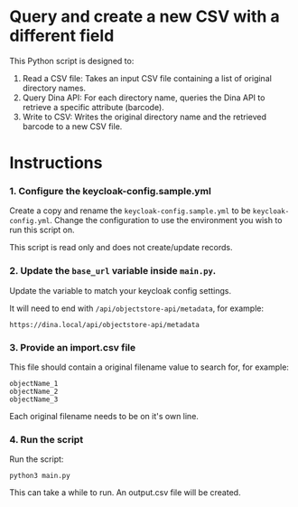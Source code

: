# Query and create a new CSV with a different field

This Python script is designed to:

1. Read a CSV file: Takes an input CSV file containing a list of original directory names.
2. Query Dina API: For each directory name, queries the Dina API to retrieve a specific attribute (barcode).
3. Write to CSV: Writes the original directory name and the retrieved barcode to a new CSV file.

# Instructions

### 1. Configure the keycloak-config.sample.yml

Create a copy and rename the `keycloak-config.sample.yml` to be `keycloak-config.yml`. Change the configuration to use the environment you wish to run this script on.

This script is read only and does not create/update records.

### 2. Update the `base_url` variable inside `main.py`.

Update the variable to match your keycloak config settings.

It will need to end with `/api/objectstore-api/metadata`, for example:

```
https://dina.local/api/objectstore-api/metadata
```

### 3. Provide an import.csv file

This file should contain a original filename value to search for, for example:

```csv
objectName_1
objectName_2
objectName_3
```

Each original filename needs to be on it's own line.

### 4. Run the script

Run the script:

```shell
python3 main.py 
```

This can take a while to run. An output.csv file will be created.
